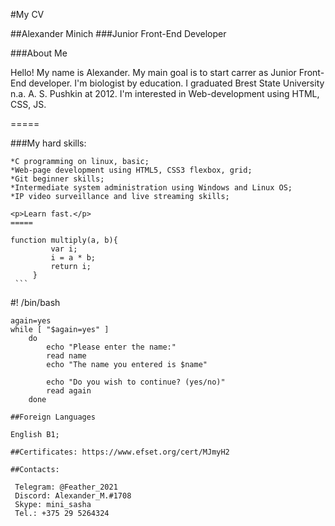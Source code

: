 #My CV

##Alexander Minich
###Junior Front-End Developer

###About Me

<p>Hello! My name is Alexander. My main goal is to start carrer as Junior Front-End developer.
  I'm biologist by education. I graduated Brest State University n.a. A. S. Pushkin at 2012.
  I'm interested in Web-development using HTML, CSS, JS.</p>
  
  =====
  
  ###My hard skills:

    *C programming on linux, basic;
    *Web-page development using HTML5, CSS3 flexbox, grid;
    *Git beginner skills;
    *Intermediate system administration using Windows and Linux OS;
    *IP video surveillance and live streaming skills;
    
    <p>Learn fast.</p>
    =====
    
   ```
   function multiply(a, b){
			var i;
			i = a * b;
			return i;
		}
	```
  
  ```
  #! /bin/bash

	again=yes
	while [ "$again=yes" ]
		do
			echo "Please enter the name:"
			read name
			echo "The name you entered is $name"

			echo "Do you wish to continue? (yes/no)"
			read again
		done
   ```
##Foreign Languages

English B1;

##Certificates: https://www.efset.org/cert/MJmyH2

##Contacts:

    Telegram: @Feather_2021
    Discord: Alexander_M.#1708
    Skype: mini_sasha
    Tel.: +375 29 5264324
